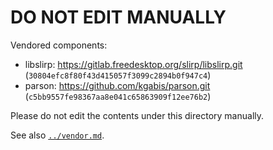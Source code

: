 # DO NOT EDIT MANUALLY

Vendored components:
* libslirp: https://gitlab.freedesktop.org/slirp/libslirp.git (`30804efc8f80f43d415057f3099c2894b0f947c4`)
* parson: https://github.com/kgabis/parson.git (`c5bb9557fe98367aa8e041c65863909f12ee76b2`)

Please do not edit the contents under this directory manually.

See also [`../vendor.md`](../vendor.md).
